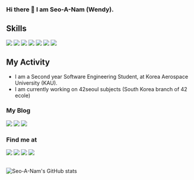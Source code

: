 ### Hi there 👋 I am Seo-A-Nam (Wendy).

## Skills
<a href="" target=""><img src="https://img.shields.io/badge/C-A8B9CC?style=flat-square&logo=C&logoColor=black"/></a>
<a href="" target=""><img src="https://img.shields.io/badge/C++-blue?style=flat-square&logo=cplusplus&logoColor=white"/></a>
<a href="" target=""><img src="https://img.shields.io/badge/Java-f89820?style=flat-square&logo=java&logoColor=007396"/></a>
<a href="" target=""><img src="https://img.shields.io/badge/Python-FFE873?style=flat-square&logo=Python&logoColor=306998"/></a>
<a href="" target=""><img src="https://img.shields.io/badge/Html-white?style=flat-square&logo=html5&logoColor=black"/></a>
<a href="" target=""><img src="https://img.shields.io/badge/VMBox-white?style=flat-square&logo=virtualbox&logoColor=black"/></a>
<a href="" target=""><img src="https://img.shields.io/badge/debian-white?style=flat-square&logo=debian&logoColor=d70a53"/></a>
## My Activity
* I am a Second year Software Engineering Student, at Korea Aerospace University (KAU).
* I am currently working on 42seoul subjects (South Korea branch of 42 ecole)

<!--
## About me  
<details>
<summary>My goal, interests</summary>
<div markdown="1">
*  My goal is to work at US as a Software engineer in future.<br>
* I like to post what i learned on my blog. check the links bellow to find that out~<br>
* I'm highly interested in Language exchange. So just hit me up to my insta or anywhere of my contact. You are welcomed as far as you're interested in progrmming or korea. :)<br>
</div>
</details>
<br> -->

### My Blog
<a href="https://www.notion.so/INTRODUCTION-d21fcecf9fb64ec8a0aaa4dd7e1b70b1" target="_blank"><img src="https://img.shields.io/badge/Blog-000000?style=flag-square&logo=notion&logoColor=white"/></a>
<a href="https://seo-a-nam.github.io/" target="_blank"><img src="https://img.shields.io/badge/Blog-181717?style=flag-square&logo=github&logoColor=white"/></a>
<a href="https://nsa901.tistory.com/" target="_blank"><img src="https://img.shields.io/badge/Tistory Blog-181717?style=flag-square&logo=&logoColor=white"/></a>
<!--
<details>
<summary>When i use each blog</summary>
<div markdown="1">
* I use 'Notion' to make personal drafts, such as code review and subject page in korean.<br>
* I mostly use 'Tistory' to share things about IT knoweledge or etc.<br>
* I just made my 'Github Blog'. I will post my posts about subjects in both korean/english version.
</div>
</details>
<br> -->

### Find me at  
<a href="https://profile.intra.42.fr/users/senam" target="_blank"><img src="https://img.shields.io/badge/42Seoul-000000?style=flat-square&logo=42&logoColor=white"/></a>
<a href="https://www.instagram.com/namseoa9/" target="_blank"><img src="https://img.shields.io/badge/namseoa9-E4405F?style=flat-square&logo=instagram&logoColor=white"/></a>
<a href="" target="_blank"><img src="https://img.shields.io/badge/42.4.senam@gmail.com-EA4335?style=flat-square&logo=gmail&logoColor=white"/></a>
<a href="" target="_blank"><img src="https://img.shields.io/badge/nsa901@naver.com-03C75A?style=flat-square&logo=Naver&logoColor=white"/></a>
<br></br>

![Seo-A-Nam's GitHub stats](https://github-readme-stats.vercel.app/api?username=Seo-A-Nam&show_icons=true&theme=vue)


<!--<a href="" target="_blank"><img src="https://raw.githubusercontent.com/simple-icons/simple-icons/da8fa8b57a219475a22d5eb56c8780ec01a6a596/icons/42.svg/style=flat-square"/></a>
</body>>
<!--
**Seo-A-Nam/Seo-A-Nam** is a ✨ _special_ ✨ repository because its `README.md` (this file) appears on your GitHub profile.

- 🔭 I’m currently working on ...
- 🌱 I’m currently learning ...
- 👯 I’m looking to collaborate on ...
- 🤔 I’m looking for help with ...
- 💬 Ask me about ...
- 📫 How to reach me: ...
- 😄 Pronouns: ...
- ⚡ Fun fact: ...
-->
